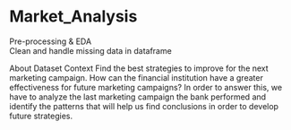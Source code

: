 # Market_Analysis
Pre-processing &amp; EDA 
<br>
Clean and handle missing data in dataframe

About Dataset
Context
Find the best strategies to improve for the next marketing campaign. How can the financial institution have a greater effectiveness for future marketing campaigns? In order to answer this, we have to analyze the last marketing campaign the bank performed and identify the patterns that will help us find conclusions in order to develop future strategies.



